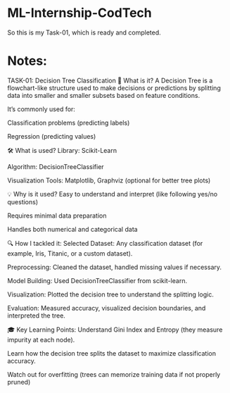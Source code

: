 # ML-Internship-CodTech
So this is my Task-01, which is ready and completed. 


# Notes:
TASK-01: Decision Tree Classification
📌 What is it?
A Decision Tree is a flowchart-like structure used to make decisions or predictions by splitting data into smaller and smaller subsets based on feature conditions.

It’s commonly used for:

Classification problems (predicting labels)

Regression (predicting values)

🛠️ What is used?
Library: Scikit-Learn

Algorithm: DecisionTreeClassifier

Visualization Tools: Matplotlib, Graphviz (optional for better tree plots)

💡 Why is it used?
Easy to understand and interpret (like following yes/no questions)

Requires minimal data preparation

Handles both numerical and categorical data

🔍 How I tackled it:
Selected Dataset: Any classification dataset (for example, Iris, Titanic, or a custom dataset).

Preprocessing: Cleaned the dataset, handled missing values if necessary.

Model Building: Used DecisionTreeClassifier from scikit-learn.

Visualization: Plotted the decision tree to understand the splitting logic.

Evaluation: Measured accuracy, visualized decision boundaries, and interpreted the tree.

🎓 Key Learning Points:
Understand Gini Index and Entropy (they measure impurity at each node).

Learn how the decision tree splits the dataset to maximize classification accuracy.

Watch out for overfitting (trees can memorize training data if not properly pruned)